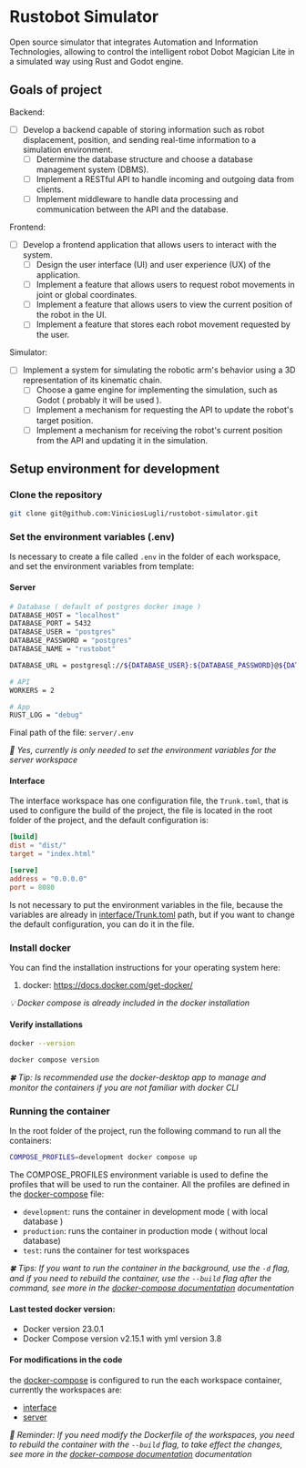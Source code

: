 # Rustobot Simulator

Open source simulator that integrates Automation and Information Technologies, allowing to control the intelligent robot Dobot Magician Lite in a simulated way using Rust and Godot engine.

## Goals of project

Backend:

-   [ ] Develop a backend capable of storing information such as robot displacement, position, and sending real-time information to a simulation environment.
    -   [ ] Determine the database structure and choose a database management system (DBMS).
    -   [ ] Implement a RESTful API to handle incoming and outgoing data from clients.
    -   [ ] Implement middleware to handle data processing and communication between the API and the database.

Frontend:

-   [ ] Develop a frontend application that allows users to interact with the system.
    -   [ ] Design the user interface (UI) and user experience (UX) of the application.
    -   [ ] Implement a feature that allows users to request robot movements in joint or global coordinates.
    -   [ ] Implement a feature that allows users to view the current position of the robot in the UI.
    -   [ ] Implement a feature that stores each robot movement requested by the user.

Simulator:

-   [ ] Implement a system for simulating the robotic arm's behavior using a 3D representation of its kinematic chain.
    -   [ ] Choose a game engine for implementing the simulation, such as Godot ( probably it will be used ).
    -   [ ] Implement a mechanism for requesting the API to update the robot's target position.
    -   [ ] Implement a mechanism for receiving the robot's current position from the API and updating it in the simulation.

## Setup environment for development

### Clone the repository

```bash
git clone git@github.com:ViniciosLugli/rustobot-simulator.git
```

### Set the environment variables (.env)

Is necessary to create a file called `.env` in the folder of each workspace, and set the environment variables from template:

#### Server

```bash
# Database ( default of postgres docker image )
DATABASE_HOST = "localhost"
DATABASE_PORT = 5432
DATABASE_USER = "postgres"
DATABASE_PASSWORD = "postgres"
DATABASE_NAME = "rustobot"

DATABASE_URL = postgresql://${DATABASE_USER}:${DATABASE_PASSWORD}@${DATABASE_HOST}:${DATABASE_PORT}/${DATABASE_NAME}

# API
WORKERS = 2

# App
RUST_LOG = "debug"
```

Final path of the file: `server/.env`

_💊 Yes, currently is only needed to set the environment variables for the server workspace_

#### Interface

The interface workspace has one configuration file, the `Trunk.toml`, that is used to configure the build of the project, the file is located in the root folder of the project, and the default configuration is:

```toml
[build]
dist = "dist/"
target = "index.html"

[serve]
address = "0.0.0.0"
port = 8080
```

Is not necessary to put the environment variables in the file, because the variables are already in [interface/Trunk.toml](./interface/Trunk.toml) path, but if you want to change the default configuration, you can do it in the file.

### Install docker

You can find the installation instructions for your operating system here:

1.  docker: https://docs.docker.com/get-docker/

_💡 Docker compose is already included in the docker installation_

#### Verify installations

```bash
docker --version
```

```bash
docker compose version
```

_🍀 Tip: Is recommended use the docker-desktop app to manage and monitor the containers if you are not familiar with docker CLI_

### Running the container

In the root folder of the project, run the following command to run all the containers:

```bash
COMPOSE_PROFILES=development docker compose up
```

The COMPOSE_PROFILES environment variable is used to define the profiles that will be used to run the container. All the profiles are defined in the [docker-compose](./docker-compose.yml) file:

-   `development`: runs the container in development mode ( with local database )
-   `production`: runs the container in production mode ( without local database)
-   `test`: runs the container for test workspaces

_🍀 Tips: If you want to run the container in the background, use the `-d` flag, and if you need to rebuild the container, use the `--build` flag after the command, see more in the [docker-compose documentation](https://docs.docker.com/compose/reference/up/) documentation_

#### Last tested docker version:

-   Docker version 23.0.1
-   Docker Compose version v2.15.1 with yml version 3.8

#### For modifications in the code

the [docker-compose](./docker-compose.yml) is configured to run the each workspace container, currently the workspaces are:

-   [interface](./interface/Dockerfile)
-   [server](./server/Dockerfile)

_🤘 Reminder: If you need modify the Dockerfile of the workspaces, you need to rebuild the container with the `--build` flag, to take effect the changes, see more in the [docker-compose documentation](https://docs.docker.com/compose/reference/up/) documentation_
